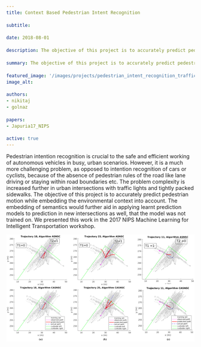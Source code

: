 ```yaml
---
title: Context Based Pedestrian Intent Recognition

subtitle:

date: 2018-08-01

description: The objective of this project is to accurately predict pedestrian motion while embedding the environmental context into account.

summary: The objective of this project is to accurately predict pedestrian motion while embedding the environmental context into account.

featured_image: '/images/projects/pedestrian_intent_recognition_traffic_results.png'
image_alt: 

authors:
- nikitaj
- golnaz

papers:
- Japuria17_NIPS

active: true
---
```


Pedestrian intention recognition is crucial to the safe and efficient working of autonomous vehicles in busy, urban scenarios. However, it is a much more challenging problem, as opposed to intention recognition of cars or cyclists, because of the absence of pedestrian rules of the road like lane driving or staying within road boundaries etc. The problem complexity is increased further in urban intersections with traffic lights and tightly packed sidewalks. The objective of this project is to accurately predict pedestrian motion while embedding the environmental context into account. The embedding of semantics would further aid in applying learnt prediction models to prediction in new intersections as well, that the model was not trained on. We presented this work in the 2017 NIPS Machine Learning for Intelligent Transportation workshop.

![](/images/projects/pedestrian_intent_recognition_traffic_results.png)
